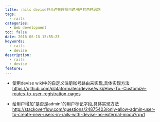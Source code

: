 ```yaml
---
title: rails devise只允许管理员创建用户的两种思路
tags:
  - rails
categories:
  - Web development
toc: false
date: 2016-06-18 15:55:23
keywords:
  - rails
  - devise
description:
  - rails
  - devise
feature:
---
```


* 使用devise wiki中的自定义注册账号路由来实现,具体实现方法
https://github.com/plataformatec/devise/wiki/How-To:-Customize-routes-to-user-registration-pages

* 给用户增加”是否是admin”的用户标记字段,具体实现方法
http://stackoverflow.com/questions/24875403/only-allow-admin-user-to-create-new-users-in-rails-with-devise-no-external-modu?rq=1